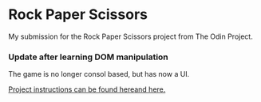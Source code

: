 # Rock Paper Scissors

My submission for the Rock Paper Scissors project from The Odin Project.

### Update after learning DOM manipulation

The game is no longer consol based, but has now a UI.

[Project instructions can be found here](https://www.theodinproject.com/lessons/foundations-rock-paper-scissors)[and here.](https://www.theodinproject.com/lessons/foundations-revisiting-rock-paper-scissors)
